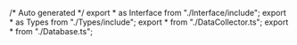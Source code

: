 /*	Auto generated	*/
export * as Interface from "./Interface/include";
export * as Types from "./Types/include";
export * from "./DataCollector.ts";
export * from "./Database.ts";
